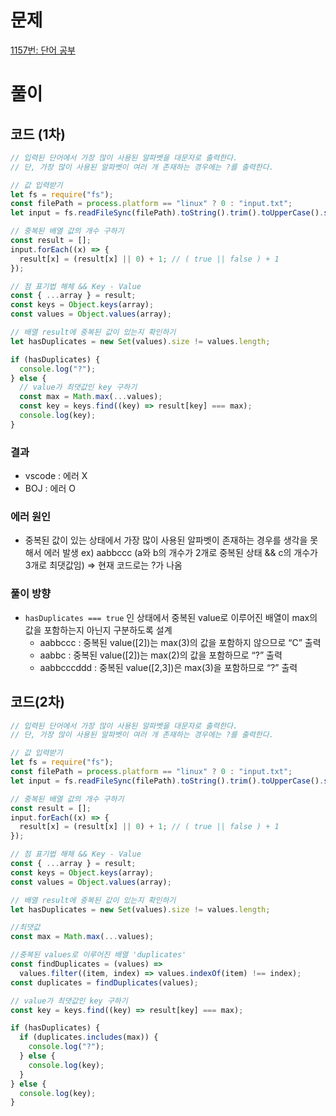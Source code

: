 # 문제

[1157번: 단어 공부](https://www.acmicpc.net/problem/1157)

# 풀이

## 코드 (1차)

```jsx
// 입력된 단어에서 가장 많이 사용된 알파벳을 대문자로 출력한다.
// 단, 가장 많이 사용된 알파벳이 여러 개 존재하는 경우에는 ?를 출력한다.

// 값 입력받기
let fs = require("fs");
const filePath = process.platform == "linux" ? 0 : "input.txt";
let input = fs.readFileSync(filePath).toString().trim().toUpperCase().split("");

// 중복된 배열 값의 개수 구하기
const result = [];
input.forEach((x) => {
  result[x] = (result[x] || 0) + 1; // ( true || false ) + 1
});

// 점 표기법 해체 && Key - Value
const { ...array } = result;
const keys = Object.keys(array);
const values = Object.values(array);

// 배열 result에 중복된 값이 있는지 확인하기
let hasDuplicates = new Set(values).size != values.length;

if (hasDuplicates) {
  console.log("?");
} else {
  // value가 최댓값인 key 구하기
  const max = Math.max(...values);
  const key = keys.find((key) => result[key] === max);
  console.log(key);
}
```

### 결과

- vscode : 에러 X
- BOJ : 에러 O

### 에러 원인

- 중복된 값이 있는 상태에서 가장 많이 사용된 알파벳이 존재하는 경우를 생각을 못해서 에러 발생
  ex) aabbccc (a와 b의 개수가 2개로 중복된 상태 && c의 개수가 3개로 최댓값임) ⇒ 현재 코드로는 ?가 나옴

### 풀이 방향

- `hasDuplicates === true` 인 상태에서 중복된 value로 이루어진 배열이 max의 값을 포함하는지 아닌지 구분하도록 설계
  - aabbccc : 중복된 value([2])는 max(3)의 값을 포함하지 않으므로 “C” 출력
  - aabbc : 중복된 value([2])는 max(2)의 값을 포함하므로 “?” 출력
  - aabbcccddd : 중복된 value([2,3])은 max(3)을 포함하므로 “?” 출력

## 코드(2차)

```jsx
// 입력된 단어에서 가장 많이 사용된 알파벳을 대문자로 출력한다.
// 단, 가장 많이 사용된 알파벳이 여러 개 존재하는 경우에는 ?를 출력한다.

// 값 입력받기
let fs = require("fs");
const filePath = process.platform == "linux" ? 0 : "input.txt";
let input = fs.readFileSync(filePath).toString().trim().toUpperCase().split("");

// 중복된 배열 값의 개수 구하기
const result = [];
input.forEach((x) => {
  result[x] = (result[x] || 0) + 1; // ( true || false ) + 1
});

// 점 표기법 해체 && Key - Value
const { ...array } = result;
const keys = Object.keys(array);
const values = Object.values(array);

// 배열 result에 중복된 값이 있는지 확인하기
let hasDuplicates = new Set(values).size != values.length;

//최댓값
const max = Math.max(...values);

//중복된 values로 이루어진 배열 'duplicates'
const findDuplicates = (values) =>
  values.filter((item, index) => values.indexOf(item) !== index);
const duplicates = findDuplicates(values);

// value가 최댓값인 key 구하기
const key = keys.find((key) => result[key] === max);

if (hasDuplicates) {
  if (duplicates.includes(max)) {
    console.log("?");
  } else {
    console.log(key);
  }
} else {
  console.log(key);
}
```
